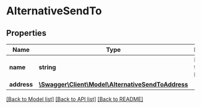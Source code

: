 # AlternativeSendTo

## Properties
Name | Type | Description | Notes
------------ | ------------- | ------------- | -------------
**name** | **string** | Name of the location. | [optional] 
**address** | [**\Swagger\Client\Model\AlternativeSendToAddress**](AlternativeSendToAddress.md) |  | [optional] 

[[Back to Model list]](../../README.md#documentation-for-models) [[Back to API list]](../../README.md#documentation-for-api-endpoints) [[Back to README]](../../README.md)

